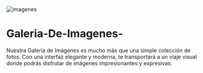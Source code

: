 ![imagenes](https://github.com/hackersito777/Galeria-De-Imagenes-/assets/51102070/2a70324d-44ba-4c8a-bfc9-b9a1904ee0ab)
# Galeria-De-Imagenes-
Nuestra Galería de Imágenes es mucho más que una simple colección de fotos. Con una interfaz elegante y moderna, te transportará a un viaje visual donde podrás disfrutar de imágenes impresionantes y expresivas.

